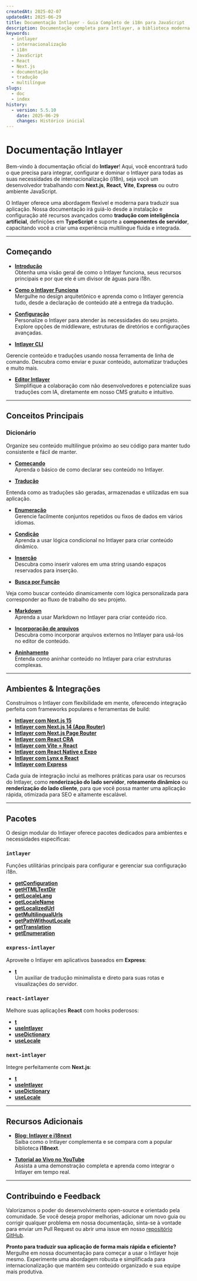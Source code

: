 ```yaml
---
createdAt: 2025-02-07
updatedAt: 2025-06-29
title: Documentação Intlayer - Guia Completo de i18n para JavaScript
description: Documentação completa para Intlayer, a biblioteca moderna de internacionalização para JavaScript, React, Next.js, Express e mais frameworks.
keywords:
  - intlayer
  - internacionalização
  - i18n
  - JavaScript
  - React
  - Next.js
  - documentação
  - tradução
  - multilíngue
slugs:
  - doc
  - index
history:
  - version: 5.5.10
    date: 2025-06-29
    changes: Histórico inicial
---
```


# Documentação Intlayer

Bem-vindo à documentação oficial do **Intlayer**! Aqui, você encontrará tudo o que precisa para integrar, configurar e dominar o Intlayer para todas as suas necessidades de internacionalização (i18n), seja você um desenvolvedor trabalhando com **Next.js**, **React**, **Vite**, **Express** ou outro ambiente JavaScript.

O Intlayer oferece uma abordagem flexível e moderna para traduzir sua aplicação. Nossa documentação irá guiá-lo desde a instalação e configuração até recursos avançados como **tradução com inteligência artificial**, definições em **TypeScript** e suporte a **componentes de servidor**, capacitando você a criar uma experiência multilíngue fluida e integrada.

---

## Começando

- **[Introdução](https://github.com/aymericzip/intlayer/blob/main/docs/docs/pt/introduction.md)**  
  Obtenha uma visão geral de como o Intlayer funciona, seus recursos principais e por que ele é um divisor de águas para i18n.

- **[Como o Intlayer Funciona](https://github.com/aymericzip/intlayer/blob/main/docs/docs/pt/how_works_intlayer.md)**  
  Mergulhe no design arquitetônico e aprenda como o Intlayer gerencia tudo, desde a declaração de conteúdo até a entrega da tradução.

- **[Configuração](https://github.com/aymericzip/intlayer/blob/main/docs/docs/pt/configuration.md)**  
  Personalize o Intlayer para atender às necessidades do seu projeto. Explore opções de middleware, estruturas de diretórios e configurações avançadas.

- **[Intlayer CLI](https://github.com/aymericzip/intlayer/blob/main/docs/docs/pt/intlayer_cli.md)**

Gerencie conteúdo e traduções usando nossa ferramenta de linha de comando. Descubra como enviar e puxar conteúdo, automatizar traduções e muito mais.

- **[Editor Intlayer](https://github.com/aymericzip/intlayer/blob/main/docs/docs/pt/intlayer_visual_editor.md)**  
  Simplifique a colaboração com não desenvolvedores e potencialize suas traduções com IA, diretamente em nosso CMS gratuito e intuitivo.

---

## Conceitos Principais

### Dicionário

Organize seu conteúdo multilíngue próximo ao seu código para manter tudo consistente e fácil de manter.

- **[Começando](https://github.com/aymericzip/intlayer/blob/main/docs/docs/pt/dictionary/get_started.md)**  
  Aprenda o básico de como declarar seu conteúdo no Intlayer.

- **[Tradução](https://github.com/aymericzip/intlayer/blob/main/docs/docs/pt/dictionary/translation.md)**

Entenda como as traduções são geradas, armazenadas e utilizadas em sua aplicação.

- **[Enumeração](https://github.com/aymericzip/intlayer/blob/main/docs/docs/pt/dictionary/enumeration.md)**  
  Gerencie facilmente conjuntos repetidos ou fixos de dados em vários idiomas.

- **[Condição](https://github.com/aymericzip/intlayer/blob/main/docs/docs/pt/dictionary/conditional.md)**  
  Aprenda a usar lógica condicional no Intlayer para criar conteúdo dinâmico.

- **[Inserção](https://github.com/aymericzip/intlayer/blob/main/docs/docs/pt/dictionary/insertion.md)**  
  Descubra como inserir valores em uma string usando espaços reservados para inserção.

- **[Busca por Função](https://github.com/aymericzip/intlayer/blob/main/docs/docs/pt/dictionary/function_fetching.md)**

Veja como buscar conteúdo dinamicamente com lógica personalizada para corresponder ao fluxo de trabalho do seu projeto.

- **[Markdown](https://github.com/aymericzip/intlayer/blob/main/docs/docs/pt/dictionary/markdown.md)**  
  Aprenda a usar Markdown no Intlayer para criar conteúdo rico.

- **[Incorporação de arquivos](https://github.com/aymericzip/intlayer/blob/main/docs/docs/pt/dictionary/file_embeddings.md)**  
  Descubra como incorporar arquivos externos no Intlayer para usá-los no editor de conteúdo.

- **[Aninhamento](https://github.com/aymericzip/intlayer/blob/main/docs/docs/pt/dictionary/nesting.md)**  
  Entenda como aninhar conteúdo no Intlayer para criar estruturas complexas.

---

## Ambientes & Integrações

Construímos o Intlayer com flexibilidade em mente, oferecendo integração perfeita com frameworks populares e ferramentas de build:

- **[Intlayer com Next.js 15](https://github.com/aymericzip/intlayer/blob/main/docs/docs/pt/intlayer_with_nextjs_15.md)**
- **[Intlayer com Next.js 14 (App Router)](https://github.com/aymericzip/intlayer/blob/main/docs/docs/pt/intlayer_with_nextjs_14.md)**
- **[Intlayer com Next.js Page Router](https://github.com/aymericzip/intlayer/blob/main/docs/docs/pt/intlayer_with_nextjs_page_router.md)**
- **[Intlayer com React CRA](https://github.com/aymericzip/intlayer/blob/main/docs/docs/pt/intlayer_with_create_react_app.md)**
- **[Intlayer com Vite + React](https://github.com/aymericzip/intlayer/blob/main/docs/docs/pt/intlayer_with_vite+react.md)**
- **[Intlayer com React Native e Expo](https://github.com/aymericzip/intlayer/blob/main/docs/docs/pt/intlayer_with_react_native+expo.md)**
- **[Intlayer com Lynx e React](https://github.com/aymericzip/intlayer/blob/main/docs/docs/pt/intlayer_with_lynx+react.md)**
- **[Intlayer com Express](https://github.com/aymericzip/intlayer/blob/main/docs/docs/pt/intlayer_with_express.md)**

Cada guia de integração inclui as melhores práticas para usar os recursos do Intlayer, como **renderização do lado servidor**, **roteamento dinâmico** ou **renderização do lado cliente**, para que você possa manter uma aplicação rápida, otimizada para SEO e altamente escalável.

---

## Pacotes

O design modular do Intlayer oferece pacotes dedicados para ambientes e necessidades específicas:

### `intlayer`

Funções utilitárias principais para configurar e gerenciar sua configuração i18n.

- **[getConfiguration](https://github.com/aymericzip/intlayer/blob/main/docs/docs/pt/packages/intlayer/getConfiguration.md)**
- **[getHTMLTextDir](https://github.com/aymericzip/intlayer/blob/main/docs/docs/pt/packages/intlayer/getHTMLTextDir.md)**
- **[getLocaleLang](https://github.com/aymericzip/intlayer/blob/main/docs/docs/pt/packages/intlayer/getLocaleLang.md)**
- **[getLocaleName](https://github.com/aymericzip/intlayer/blob/main/docs/docs/pt/packages/intlayer/getLocaleName.md)**
- **[getLocalizedUrl](https://github.com/aymericzip/intlayer/blob/main/docs/docs/pt/packages/intlayer/getLocalizedUrl.md)**
- **[getMultilingualUrls](https://github.com/aymericzip/intlayer/blob/main/docs/docs/pt/packages/intlayer/getMultilingualUrls.md)**
- **[getPathWithoutLocale](https://github.com/aymericzip/intlayer/blob/main/docs/docs/pt/packages/intlayer/getPathWithoutLocale.md)**
- **[getTranslation](https://github.com/aymericzip/intlayer/blob/main/docs/docs/pt/packages/intlayer/getTranslation.md)**
- **[getEnumeration](https://github.com/aymericzip/intlayer/blob/main/docs/docs/pt/packages/intlayer/getEnumeration.md)**

### `express-intlayer`

Aproveite o Intlayer em aplicativos baseados em **Express**:

- **[t](https://github.com/aymericzip/intlayer/blob/main/docs/docs/pt/packages/express-intlayer/t.md)**  
  Um auxiliar de tradução minimalista e direto para suas rotas e visualizações do servidor.

### `react-intlayer`

Melhore suas aplicações **React** com hooks poderosos:

- **[t](https://github.com/aymericzip/intlayer/blob/main/docs/docs/pt/packages/react-intlayer/t.md)**
- **[useIntlayer](https://github.com/aymericzip/intlayer/blob/main/docs/docs/pt/packages/react-intlayer/useIntlayer.md)**
- **[useDictionary](https://github.com/aymericzip/intlayer/blob/main/docs/docs/pt/packages/react-intlayer/useDictionary.md)**
- **[useLocale](https://github.com/aymericzip/intlayer/blob/main/docs/docs/pt/packages/react-intlayer/useLocale.md)**

### `next-intlayer`

Integre perfeitamente com **Next.js**:

- **[t](https://github.com/aymericzip/intlayer/blob/main/docs/docs/pt/packages/next-intlayer/t.md)**
- **[useIntlayer](https://github.com/aymericzip/intlayer/blob/main/docs/docs/pt/packages/next-intlayer/useIntlayer.md)**
- **[useDictionary](https://github.com/aymericzip/intlayer/blob/main/docs/docs/pt/packages/next-intlayer/useDictionary.md)**
- **[useLocale](https://github.com/aymericzip/intlayer/blob/main/docs/docs/pt/packages/next-intlayer/useLocale.md)**

---

## Recursos Adicionais

- **[Blog: Intlayer e i18next](https://github.com/aymericzip/intlayer/blob/main/docs/docs/pt/intlayer_with_i18next.md)**  
  Saiba como o Intlayer complementa e se compara com a popular biblioteca **i18next**.

- **[Tutorial ao Vivo no YouTube](https://youtu.be/W2G7KxuSD4c?si=GyU_KpVhr61razRw)**  
  Assista a uma demonstração completa e aprenda como integrar o Intlayer em tempo real.

---

## Contribuindo e Feedback

Valorizamos o poder do desenvolvimento open-source e orientado pela comunidade. Se você deseja propor melhorias, adicionar um novo guia ou corrigir qualquer problema em nossa documentação, sinta-se à vontade para enviar um Pull Request ou abrir uma issue em nosso [repositório GitHub](https://github.com/aymericzip/intlayer/blob/main/docs/docs).

**Pronto para traduzir sua aplicação de forma mais rápida e eficiente?** Mergulhe em nossa documentação para começar a usar o Intlayer hoje mesmo. Experimente uma abordagem robusta e simplificada para internacionalização que mantém seu conteúdo organizado e sua equipe mais produtiva.
